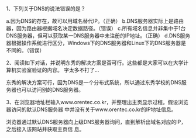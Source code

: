 1、下列关于DNS的说法错误的是？

a.因为DNS的存在，故可以用域名替代IP。（正确）
b.DNS服务器实际上是路由器，因为路由器根据域名决定数据路径。（错误）
c.所有域名信息并非集中于1台DNS服务器，但可以获取某一DNS服务器中未注册的IP地址。（正确）
d.DNS服务器根据操作系统进行区分，Windows下的DNS服务器和Linux下的DNS服务器是不同的。（错误）

2、阅读如下对话，并说明东秀的解决方案是否可行。这些都是大家可以在大学计算机实验室验证的内容。
字太多不打了...

东秀的解决方案可行，因为DNS是一个分布式系统，所以通过东秀学校的DNS服务器也可以访问别的DNS服务器。

3、在浏览器地址栏输入www.orentec.co.kr，并整理出主页显示过程。假设浏览器访问的默认DNS服务器
中并没有关于www.orentec.co.kr的IP地址信息。

浏览器通过默认DNS服务器向上级DNS服务器询问，直到解析出域名对应的IP，之后接入该网站并获取主页信
息。